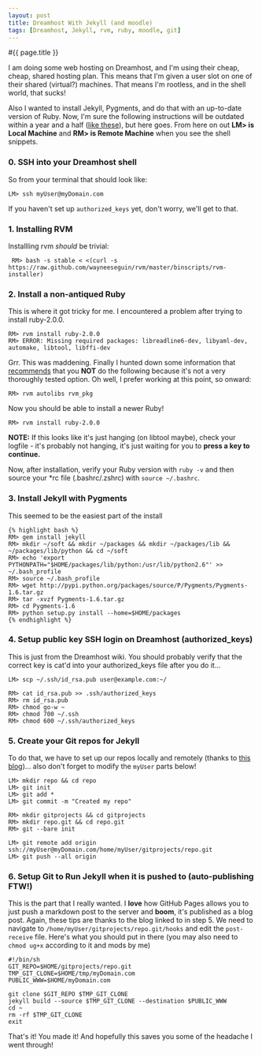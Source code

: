 ```yaml
---
layout: post
title: Dreamhost With Jekyll (and moodle)
tags: [Dreamhost, Jekyll, rvm, ruby, moodle, git]
---
```

#{{ page.title }}

I am doing some web hosting on Dreamhost, and I'm using their cheap, cheap, shared hosting plan.  This means that I'm given a  user slot on one of their shared (virtual?) machines.  That means I'm rootless, and in the shell world, that sucks!

Also I wanted to install Jekyll, Pygments, and do that with an up-to-date version of Ruby.  Now, I'm sure the following instructions will be outdated within a year and a half ([like these](http://williamting.com/posts/2012/04/02/set-up-ruby-on-rails-on-dreamhost/)), but here goes.  From here on out **LM> is Local Machine** and **RM> is Remote Machine** when you see the shell snippets.

### 0. SSH into your Dreamhost shell
So from your terminal that should look like:

    LM> ssh myUser@myDomain.com

If you haven't set up ``authorized_keys`` yet, don't worry, we'll get to that. 

### 1. Installing RVM
Installling rvm *should* be trivial:  

     RM> bash -s stable < <(curl -s https://raw.github.com/wayneeseguin/rvm/master/binscripts/rvm-installer)  

### 2. Install a non-antiqued Ruby
This is where it got tricky for me.  I encountered a problem after trying to install ruby-2.0.0.

    RM> rvm install ruby-2.0.0
    RM> ERROR: Missing required packages: libreadline6-dev, libyaml-dev, automake, libtool, libffi-dev

Grr.  This was maddening.  Finally I hunted down some information that [recommends](http://rvm.io/packages) that you **NOT** do the following because it's not a very thoroughly tested option.  Oh well, I prefer working at this point, so onward:

    RM> rvm autolibs rvm_pkg

Now you should be able to install a newer Ruby!

    RM> rvm install ruby-2.0.0

**NOTE:** If this looks like it's just hanging (on libtool maybe), check your logfile - it's probably not hanging, it's just waiting for you to **press a key to continue.**

Now, after installation, verify your Ruby version with ``ruby -v`` and then source your *rc file (.bashrc/.zshrc) with ``source ~/.bashrc``.  

### 3.  Install Jekyll with Pygments
This seemed to be the easiest part of the install

    {% highlight bash %}
    RM> gem install jekyll
    RM> mkdir ~/soft && mkdir ~/packages && mkdir ~/packages/lib && ~/packages/lib/python && cd ~/soft
    RM> echo 'export PYTHONPATH="$HOME/packages/lib/python:/usr/lib/python2.6"' >> ~/.bash_profile
    RM> source ~/.bash_profile
    RM> wget http://pypi.python.org/packages/source/P/Pygments/Pygments-1.6.tar.gz
    RM> tar -xvzf Pygments-1.6.tar.gz
    RM> cd Pygments-1.6
    RM> python setup.py install --home=$HOME/packages  
    {% endhighlight %}
    
### 4. Setup public key SSH login on Dreamhost (authorized_keys)
This is just from the Dreamhost wiki.  You should probably verify that the correct key is cat'd into your authorized_keys file after you do it...

    LM> scp ~/.ssh/id_rsa.pub user@example.com:~/

    RM> cat id_rsa.pub >> .ssh/authorized_keys
    RM> rm id_rsa.pub
    RM> chmod go-w ~
    RM> chmod 700 ~/.ssh
    RM> chmod 600 ~/.ssh/authorized_keys

### 5. Create your Git repos for Jekyll 
To do that, we have to set up our repos locally and remotely (thanks to [this blog](http://blog.zerosum.org/2010/11/01/pure-git-deploy-workflow.html))... also don't forget to modify the ``myUser`` parts below!

    LM> mkdir repo && cd repo
    LM> git init 
    LM> git add * 
    LM> git commit -m "Created my repo" 
    
    RM> mkdir gitprojects && cd gitprojects
    RM> mkdir repo.git && cd repo.git
    RM> git --bare init
    
    LM> git remote add origin ssh://myUser@myDomain.com/home/myUser/gitprojects/repo.git
    LM> git push --all origin

### 6. Setup Git to Run Jekyll when it is pushed to (auto-publishing FTW!)
This is the part that I really wanted.  I **love** how GitHub Pages allows you to just push a markdown post to the server and **boom**,  it's published as a blog post.  Again, these tips are thanks to the blog linked to in step 5.  We need to navigate to ``/home/myUser/gitprojects/repo.git/hooks`` and edit the ``post-receive`` file.  Here's what you should put in there (you may also need to ``chmod ug+x`` according to it and mods by me)

    #!/bin/sh
    GIT_REPO=$HOME/gitprojects/repo.git
    TMP_GIT_CLONE=$HOME/tmp/myDomain.com
    PUBLIC_WWW=$HOME/myDomain.com

    git clone $GIT_REPO $TMP_GIT_CLONE
    jekyll build --source $TMP_GIT_CLONE --destination $PUBLIC_WWW
    cd ~ 
    rm -rf $TMP_GIT_CLONE
    exit


That's it!  You made it!  And hopefully this saves you some of the headache I went through!
